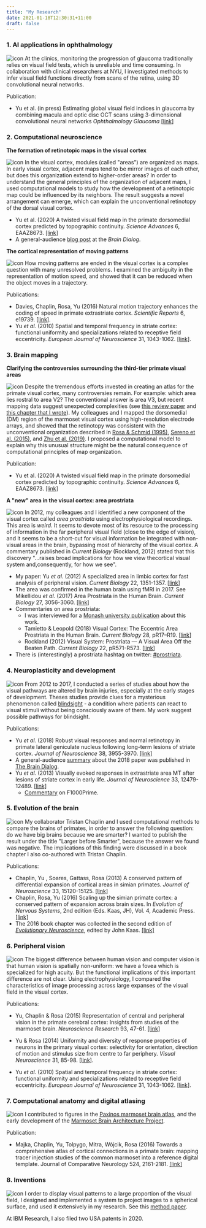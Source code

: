 ```yaml
---
title: "My Research"
date: 2021-01-18T12:30:31+11:00
draft: false
---
```

### 1. AI applications in ophthalmology
![icon](/about/cam.png) At the clinics, monitoring the progression of glaucoma traditionally relies on visual field tests, which is unreliable and time consuming. In collaboration with clinical researchers at NYU, I investigated methods to infer visual field functions directly from scans of the retina, using 3D convolutional neural networks.

Publication:
- Yu et al. (in press) Estimating global visual field indices in glaucoma by combining macula and optic disc OCT scans using 3-dimensional convolutional neural networks _Ophthalmology Glaucoma_ [[link]](https://www.sciencedirect.com/science/article/pii/S2589419620301848)

### 2. Computational neuroscience 

**The formation of retinotopic maps in the visual cortex**

![icon](/about/elastic_net.png) In the visual cortex, modules (called "areas") are organized as maps. In early visual cortex, adjacent maps tend to be mirror images of each other, but does this organization extend to higher-order areas? In order to understand the general principles of the organization of adjacent maps, I used computational models to study how the development of a retinotopic map could be influenced by its neighbors. The result suggests a novel arrangement can emerge, which can explain the unconventional retinotopy of the dorsal visual cortex.

- Yu et al. (2020) A twisted visual field map in the primate dorsomedial cortex predicted by topographic continuity. _Science Advances_ 6, EAAZ8673. [[link]](https://advances.sciencemag.org/content/6/44/eaaz8673)
- A general-audience [blog post](https://www.cibf.edu.au/maps) at the _Brain Dialog_.

**The cortical representation of moving patterns**

![icon](/about/speed_tuning.jpg) How moving patterns are ended in the visual cortex is a complex question with many unresolved problems. I examined the ambiguity in the representation of motion speed, and showed that it can be reduced when the object moves in a trajectory.

Publications:

- Davies, Chaplin, Rosa, Yu (2016) Natural motion trajectory enhances the coding of speed in primate extrastriate cortex. _Scientific Reports_ 6, e19739. [[link]](https://www.nature.com/articles/srep19739).
- Yu _et al._ (2010) Spatial and temporal frequency in striate cortex: functional uniformity and specializations related to receptive field eccentricity. _European Journal of Neuroscience_ 31, 1043-1062. [[link]](http://jov.arvojournals.org/article.aspx?articleid=2193721).


### 3. Brain mapping

**Clarifying the controversies surrounding the third-tier primate visual areas**

![icon](/about/dm.jpg) Despite the tremendous efforts invested in creating an atlas for the primate visual cortex, many controversies remain. For example: which area lies rostral to area V2? The conventional answer is area V3, but recent mapping data suggest unexpected complexities (see [this review paper](https://pubmed.ncbi.nlm.nih.gov/26241792/) and [this chapter that I wrote](http://www.springer.com/gp/book/9783319550640)). My colleagues and I mapped the dorsomedial (DM) region of the marmoset visual cortex using high-resolution electrode arrays, and showed that the retinotopy was consistent with the unconventional organization described in [Rosa & Schmid (1995)](https://pubmed.ncbi.nlm.nih.gov/7499529/), [Sereno et al. (2015)](https://www.ncbi.nlm.nih.gov/pmc/articles/PMC4733890/), and [Zhu et al. (2019)](https://www.pnas.org/content/116/6/2306.abstract). I proposed a computational model to explain why this unusual structure might be the natural consequence of computational principles of map organization.

Publication:

- Yu et al. (2020) A twisted visual field map in the primate dorsomedial cortex predicted by topographic continuity. _Science Advances_ 6, EAAZ8673. [[link]](https://advances.sciencemag.org/content/6/44/eaaz8673)

**A "new" area in the visual cortex: area prostriata**

![icon](/about/prostriata.jpg) In 2012, my colleagues and I identified a new component of the visual cortex called _area prostriata_ using electrophysiological recordings. This area is _weird_. It seems to devote most of its resource to the processing of information in the far peripheral visual field (close to the edge of vision), and it seems to be a short-cut for visual information be integrated with non-visual areas in the brain, bypassing most of hierarchy of the visual cortex. A commentary published in _Current Biology_ (Rockland, 2012) stated that this discovery "...raises broad implications for how we view thecortical visual system and,consequently, for how we see".

- My paper: Yu _et al._ (2012) A specialized area in limbic cortex for fast analysis of peripheral vision. _Current Biology_ 22, 1351-1357. [[link](https://www.ncbi.nlm.nih.gov/pubmed/22704993)]
- The area was confirmed in the human brain using fMRI in 2017. See Mikellidou _et al._ (2017) Area Prostriata in the Human Brain. _Current Biology_ 27, 3056-3060. [[link](https://www.ncbi.nlm.nih.gov/pubmed/28966090)]
- Commentaries on area prostriata:
  - I was interviewed for a [Monash university publication](/monash_magazine_article.pdf) about this work.
  - Tamietto & Leopold (2018) Visual Cortex: The Eccentric Area Prostriata in the Human Brain. _Current Biology_ 28, pR17–R19. [[link](http://www.cell.com/current-biology/fulltext/S0960-9822(17)31451-3)]
  - Rockland (2012) Visual System: Prostriata — A Visual Area Off the Beaten Path. _Current Biology_ 22, pR571-R573. [[link](https://www.sciencedirect.com/science/article/pii/S0960982212005830)]
- There is (interestingly) a prostriata hashtag on twitter: [#prostriata](https://twitter.com/hashtag/prostriata?src=hash).

### 4. Neuroplasticity and development
![icon](/about/lgn_rf.png) From 2012 to 2017, I conducted a series of studies about how the visual pathways are altered by brain injuries, especially at the early stages of development. Theses studies provide clues for a mysterious phenomenon called [blindsight](https://en.wikipedia.org/wiki/Blindsight) - a condition where patients can react to visual stimuli without being consciously aware of them. My work suggest possible pathways for blindsight.

Publications:

  - Yu _et al._ (2018) Robust visual responses and normal retinotopy in primate lateral geniculate nucleus following long-term lesions of striate cortex. _Journal of Neuroscience_ 38, 3955-3970. [[link]](http://www.jneurosci.org/content/38/16/3955)
  - A general-audience [summary](https://www.cibf.edu.au/the-brain-can-still-see) about the 2018 paper was published in [The Brain Dialog](https://www.cibf.edu.au).
  - Yu _et al._ (2013) Visually evoked responses in extrastriate area MT after lesions of striate cortex in early life. _Journal of Neuroscience_ 33, 12479-12489. [[link]](https://www.jneurosci.org/content/33/30/12479.long)
      - [Commentary](https://f1000.com/prime/718046975) on F1000Prime.

### 5. Evolution of the brain
![icon](/about/evolution.jpg)
My collaborator Tristan Chaplin and I used computational methods to compare the brains of primates, in order to answer the following question: do we have big brains because we are smarter? I wanted to publish the result under the title "Larger before Smarter", because the answer we found was negative. The implications of this finding were discussed in a book chapter I also co-authored with Tristan Chaplin.

Publications:

- Chaplin, Yu , Soares, Gattass, Rosa (2013) A conserved pattern of differential expansion of cortical areas in simian primates. _Journal of Neuroscience_ 33, 15120-15125. [[link]](http://www.jneurosci.org/content/33/38/15120)
- Chaplin, Rosa, Yu (2016) Scaling up the simian primate cortex: a conserved pattern of expansion across brain sizes. In _Evolution of Nervous Systems_, 2nd edition (Eds. Kaas, JH), Vol. 4, Academic Press. [[link]](https://www.sciencedirect.com/science/referenceworks/9780128040966)
- The 2016 book chapter was collected in the second edition of [_Evolutionary Neuroscience_](https://www.sciencedirect.com/book/9780128205846/evolutionary-neuroscience), edited by John Kaas. [[link]](https://www.sciencedirect.com/science/article/pii/B9780128205846000222)


### 6. Peripheral vision
![icon](/about/rf_mapping.png)
The biggest difference between human vision and computer vision is that human vision is spatially non-uniform: we have a fovea which is specialized for high acuity. But the functional implications of this important difference are not clear. Using electrophysiology, I compared the characteristics of image processing across large expanses of the visual field in the visual cortex.

Publications:

- Yu, Chaplin & Rosa (2015) Representation of central and peripheral vision in the primate cerebral cortex: Insights from studies of the marmoset brain. _Neuroscience Research_ 93, 47-61. [[link]](https://www.sciencedirect.com/science/article/abs/pii/S0168010214002156)

- Yu & Rosa (2014) Uniformity and diversity of response properties of neurons in the primary visual cortex: selectivity for orientation, direction of motion and stimulus size from centre to far periphery. _Visual Neuroscience_ 31, 85-98. [[link]](https://www.cambridge.org/core/journals/visual-neuroscience/article/abs/uniformity-and-diversity-of-response-properties-of-neurons-in-the-primary-visual-cortex-selectivity-for-orientation-direction-of-motion-and-stimulus-size-from-center-to-far-periphery/7CAA7AB6713B67DFEAE7FEB51DA34774).

- Yu _et al._ (2010) Spatial and temporal frequency in striate cortex: functional uniformity and specializations related to receptive field eccentricity. _European Journal of Neuroscience_ 31, 1043-1062. [[link]](http://jov.arvojournals.org/article.aspx?articleid=2193721).

### 7. Computational anatomy and digital atlasing

![icon](/about/atlas.jpg)
I contributed to figures in the [Paxinos marmoset brain atlas](https://www.researchgate.net/publication/335871101_PDF_of_The_Marmoset_Brain_in_Stereotaxic_Coordinates), and the early development of the [Marmoset Brain Architecture Project](http://www.marmosetbrain.org).

Publication:

- Majka, Chaplin, Yu, Tolpygo, Mitra, Wójcik, Rosa (2016) Towards a comprehensive atlas of cortical connections in a primate brain: mapping tracer injection studies of the common marmoset into a reference digital template. Journal of Comparative Neurology 524, 2161-2181. [[link]](https://pubmed.ncbi.nlm.nih.gov/27099164/)


### 8. Inventions
![icon](/about/projection.png)
I order to display visual patterns to a large proportion of the visual field, I designed and implemented a system to project images to a spherical surface, and used it extensively in my research. See this [method paper](http://jov.arvojournals.org/article.aspx?articleid=2193721).

At IBM Research, I also filed two USA patents in 2020.

